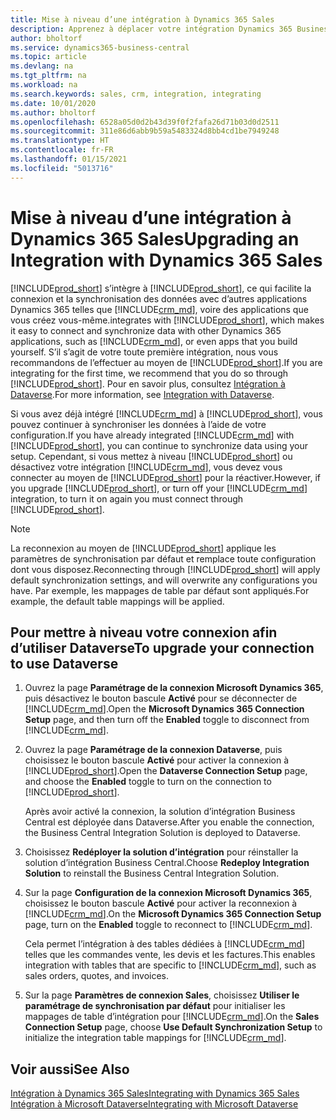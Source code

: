 ```yaml
---
title: Mise à niveau d’une intégration à Dynamics 365 Sales
description: Apprenez à déplacer votre intégration Dynamics 365 Business Central avec Dynamics 365 Sales à la dernière version.
author: bholtorf
ms.service: dynamics365-business-central
ms.topic: article
ms.devlang: na
ms.tgt_pltfrm: na
ms.workload: na
ms.search.keywords: sales, crm, integration, integrating
ms.date: 10/01/2020
ms.author: bholtorf
ms.openlocfilehash: 6528a05d0d2b43d39f0f2fafa26d71b03d0d2511
ms.sourcegitcommit: 311e86d6abb9b59a5483324d8bb4cd1be7949248
ms.translationtype: HT
ms.contentlocale: fr-FR
ms.lasthandoff: 01/15/2021
ms.locfileid: "5013716"
---
```

# <a name="upgrading-an-integration-with-dynamics-365-sales"></a><span data-ttu-id="1564a-103">Mise à niveau d’une intégration à Dynamics 365 Sales</span><span class="sxs-lookup"><span data-stu-id="1564a-103">Upgrading an Integration with Dynamics 365 Sales</span></span>
[!INCLUDE[prod_short](includes/prod_short.md)] <span data-ttu-id="1564a-104">s’intègre à [!INCLUDE[prod_short](includes/cds_long_md.md)], ce qui facilite la connexion et la synchronisation des données avec d’autres applications Dynamics 365 telles que [!INCLUDE[crm_md](includes/crm_md.md)], voire des applications que vous créez vous-même.</span><span class="sxs-lookup"><span data-stu-id="1564a-104">integrates with [!INCLUDE[prod_short](includes/cds_long_md.md)], which makes it easy to connect and synchronize data with other Dynamics 365 applications, such as [!INCLUDE[crm_md](includes/crm_md.md)], or even apps that you build yourself.</span></span> <span data-ttu-id="1564a-105">S’il s’agit de votre toute première intégration, nous vous recommandons de l’effectuer au moyen de [!INCLUDE[prod_short](includes/cds_long_md.md)].</span><span class="sxs-lookup"><span data-stu-id="1564a-105">If you are integrating for the first time, we recommend that you do so through [!INCLUDE[prod_short](includes/cds_long_md.md)].</span></span> <span data-ttu-id="1564a-106">Pour en savoir plus, consultez [Intégration à Dataverse](admin-common-data-service.md).</span><span class="sxs-lookup"><span data-stu-id="1564a-106">For more information, see [Integration with Dataverse](admin-common-data-service.md).</span></span>

<span data-ttu-id="1564a-107">Si vous avez déjà intégré [!INCLUDE[crm_md](includes/crm_md.md)] à [!INCLUDE[prod_short](includes/prod_short.md)], vous pouvez continuer à synchroniser les données à l’aide de votre configuration.</span><span class="sxs-lookup"><span data-stu-id="1564a-107">If you have already integrated [!INCLUDE[crm_md](includes/crm_md.md)] with [!INCLUDE[prod_short](includes/prod_short.md)], you can continue to synchronize data using your setup.</span></span> <span data-ttu-id="1564a-108">Cependant, si vous mettez à niveau [!INCLUDE[prod_short](includes/prod_short.md)] ou désactivez votre intégration [!INCLUDE[crm_md](includes/crm_md.md)], vous devez vous connecter au moyen de [!INCLUDE[prod_short](includes/cds_long_md.md)] pour la réactiver.</span><span class="sxs-lookup"><span data-stu-id="1564a-108">However, if you upgrade [!INCLUDE[prod_short](includes/prod_short.md)], or turn off your [!INCLUDE[crm_md](includes/crm_md.md)] integration, to turn it on again you must connect through [!INCLUDE[prod_short](includes/cds_long_md.md)].</span></span> 

> [!NOTE]
> <span data-ttu-id="1564a-109">La reconnexion au moyen de [!INCLUDE[prod_short](includes/cds_long_md.md)] applique les paramètres de synchronisation par défaut et remplace toute configuration dont vous disposez.</span><span class="sxs-lookup"><span data-stu-id="1564a-109">Reconnecting through [!INCLUDE[prod_short](includes/cds_long_md.md)] will apply default synchronization settings, and will overwrite any configurations you have.</span></span> <span data-ttu-id="1564a-110">Par exemple, les mappages de table par défaut sont appliqués.</span><span class="sxs-lookup"><span data-stu-id="1564a-110">For example, the default table mappings will be applied.</span></span>

## <a name="to-upgrade-your-connection-to-use-dataverse"></a><span data-ttu-id="1564a-111">Pour mettre à niveau votre connexion afin d’utiliser Dataverse</span><span class="sxs-lookup"><span data-stu-id="1564a-111">To upgrade your connection to use Dataverse</span></span>
1. <span data-ttu-id="1564a-112">Ouvrez la page **Paramétrage de la connexion Microsoft Dynamics 365**, puis désactivez le bouton bascule **Activé** pour se déconnecter de [!INCLUDE[crm_md](includes/crm_md.md)].</span><span class="sxs-lookup"><span data-stu-id="1564a-112">Open the **Microsoft Dynamics 365 Connection Setup** page, and then turn off the **Enabled** toggle to disconnect from [!INCLUDE[crm_md](includes/crm_md.md)].</span></span>
2. <span data-ttu-id="1564a-113">Ouvrez la page **Paramétrage de la connexion Dataverse**, puis choisissez le bouton bascule **Activé** pour activer la connexion à [!INCLUDE[prod_short](includes/cds_long_md.md)].</span><span class="sxs-lookup"><span data-stu-id="1564a-113">Open the **Dataverse Connection Setup** page, and choose the **Enabled** toggle to turn on the connection to [!INCLUDE[prod_short](includes/cds_long_md.md)].</span></span>
  
   <span data-ttu-id="1564a-114">Après avoir activé la connexion, la solution d’intégration Business Central est déployée dans Dataverse.</span><span class="sxs-lookup"><span data-stu-id="1564a-114">After you enable the connection, the Business Central Integration Solution is deployed to Dataverse.</span></span>
3. <span data-ttu-id="1564a-115">Choisissez **Redéployer la solution d’intégration** pour réinstaller la solution d’intégration Business Central.</span><span class="sxs-lookup"><span data-stu-id="1564a-115">Choose **Redeploy Integration Solution** to reinstall the Business Central Integration Solution.</span></span>
4. <span data-ttu-id="1564a-116">Sur la page **Configuration de la connexion Microsoft Dynamics 365**, choisissez le bouton bascule **Activé** pour activer la reconnexion à [!INCLUDE[crm_md](includes/crm_md.md)].</span><span class="sxs-lookup"><span data-stu-id="1564a-116">On the **Microsoft Dynamics 365 Connection Setup** page, turn on the **Enabled** toggle to reconnect to [!INCLUDE[crm_md](includes/crm_md.md)].</span></span>
  
   <span data-ttu-id="1564a-117">Cela permet l’intégration à des tables dédiées à [!INCLUDE[crm_md](includes/crm_md.md)] telles que les commandes vente, les devis et les factures.</span><span class="sxs-lookup"><span data-stu-id="1564a-117">This enables integration with tables that are specific to [!INCLUDE[crm_md](includes/crm_md.md)], such as sales orders, quotes, and invoices.</span></span>
5. <span data-ttu-id="1564a-118">Sur la page **Paramètres de connexion Sales**, choisissez **Utiliser le paramétrage de synchronisation par défaut** pour initialiser les mappages de table d’intégration pour [!INCLUDE[crm_md](includes/crm_md.md)].</span><span class="sxs-lookup"><span data-stu-id="1564a-118">On the **Sales Connection Setup** page, choose **Use Default Synchronization Setup** to initialize the integration table mappings for [!INCLUDE[crm_md](includes/crm_md.md)].</span></span>

## <a name="see-also"></a><span data-ttu-id="1564a-119">Voir aussi</span><span class="sxs-lookup"><span data-stu-id="1564a-119">See Also</span></span>
[<span data-ttu-id="1564a-120">Intégration à Dynamics 365 Sales</span><span class="sxs-lookup"><span data-stu-id="1564a-120">Integrating with Dynamics 365 Sales</span></span>](admin-prepare-dynamics-365-for-sales-for-integration.md)  
[<span data-ttu-id="1564a-121">Intégration à Microsoft Dataverse</span><span class="sxs-lookup"><span data-stu-id="1564a-121">Integrating with Microsoft Dataverse</span></span>](admin-common-data-service.md)
